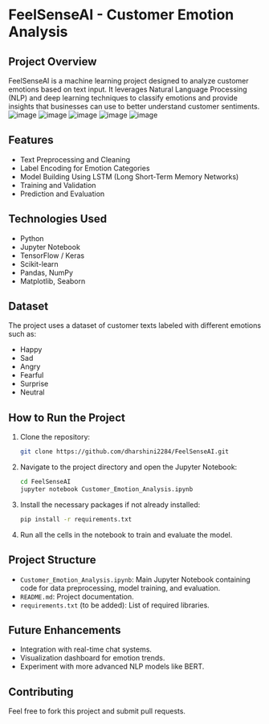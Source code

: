 # FeelSenseAI - Customer Emotion Analysis

## Project Overview
FeelSenseAI is a machine learning project designed to analyze customer emotions based on text input. It leverages Natural Language Processing (NLP) and deep learning techniques to classify emotions and provide insights that businesses can use to better understand customer sentiments.
![image](https://github.com/user-attachments/assets/865023b2-5b93-4100-aeb8-58a9430694e4)
![image](https://github.com/user-attachments/assets/5685e4f0-e6b1-4739-8b92-d5f8b13accaa)
![image](https://github.com/user-attachments/assets/2a2c3c53-d0bd-4870-8dbd-bf9eb535280d)
![image](https://github.com/user-attachments/assets/d2b6fc26-2a30-4469-b6af-85ed9ae823f6)
![image](https://github.com/user-attachments/assets/0598fa6d-25f7-423b-9309-9e071f6bf9f7)

## Features
- Text Preprocessing and Cleaning
- Label Encoding for Emotion Categories
- Model Building Using LSTM (Long Short-Term Memory Networks)
- Training and Validation
- Prediction and Evaluation

## Technologies Used
- Python
- Jupyter Notebook
- TensorFlow / Keras
- Scikit-learn
- Pandas, NumPy
- Matplotlib, Seaborn

## Dataset
The project uses a dataset of customer texts labeled with different emotions such as:
- Happy
- Sad
- Angry
- Fearful
- Surprise
- Neutral

## How to Run the Project
1. Clone the repository:
    ```bash
    git clone https://github.com/dharshini2284/FeelSenseAI.git
    ```
2. Navigate to the project directory and open the Jupyter Notebook:
    ```bash
    cd FeelSenseAI
    jupyter notebook Customer_Emotion_Analysis.ipynb
    ```
3. Install the necessary packages if not already installed:
    ```bash
    pip install -r requirements.txt
    ```
4. Run all the cells in the notebook to train and evaluate the model.

## Project Structure
- `Customer_Emotion_Analysis.ipynb`: Main Jupyter Notebook containing code for data preprocessing, model training, and evaluation.
- `README.md`: Project documentation.
- `requirements.txt` (to be added): List of required libraries.

## Future Enhancements
- Integration with real-time chat systems.
- Visualization dashboard for emotion trends.
- Experiment with more advanced NLP models like BERT.

## Contributing
Feel free to fork this project and submit pull requests.


